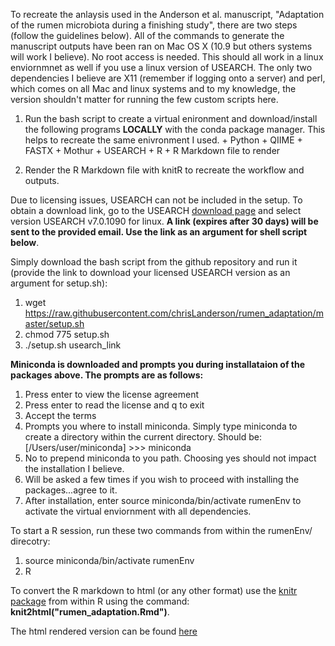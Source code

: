 To recreate the anlaysis used in the Anderson et al. manuscript, "Adaptation of the rumen microbiota during a finishing study",
 there are two steps (follow the guidelines below). All of the commands to generate the manuscript outputs have been ran on Mac OS X (10.9 but others systems will work I believe). No root access is needed. This should all work in a linux enviornmnet as well if you use a linux version of USEARCH. The only two dependencies I believe are X11 (remember if logging onto a server) and perl, which comes on all Mac and linux systems and to my knowledge, the version shouldn't matter for running the few custom scripts here.

  1. Run the bash script to create a virtual enironment and download/install the following programs **LOCALLY** with the conda package manager. This helps to recreate the same enivronment I used.
    + Python
    + QIIME
    + FASTX
    + Mothur
    + USEARCH
    + R
    + R Markdown file to render
    
  2. Render the R Markdown file with knitR to recreate the workflow and outputs.

Due to licensing issues, USEARCH can not be included in the setup. To obtain a download link, go to the USEARCH [download page](http://www.drive5.com/usearch/download.html) and select version USEARCH v7.0.1090 for linux. **A link (expires after 30 days) will be sent to the provided email. Use the link as an argument for shell script below**.

Simply download the bash script from the github repository and run it (provide the link to download your licensed USEARCH version as an argument for setup.sh):

  1. wget https://raw.githubusercontent.com/chrisLanderson/rumen_adaptation/master/setup.sh
  2. chmod 775 setup.sh 
  3. ./setup.sh usearch_link

**Miniconda is downloaded and prompts you during installataion of the packages above. The prompts are as follows:**

  1. Press enter to view the license agreement
  2. Press enter to read the license and q to exit
  3. Accept the terms
  4. Prompts you where to install miniconda.  Simply type miniconda to create a directory within the current directory. Should be:
  [/Users/user/miniconda] >>> miniconda
  5. No to prepend miniconda to you path.  Choosing yes should not impact the installation I believe.
  6. Will be asked a few times if you wish to proceed with installing the packages...agree to it.
  7. After installation, enter source miniconda/bin/activate rumenEnv to activate the virtual enviornment with all dependencies.
  

To start a R session, run these two commands from within the rumenEnv/ direcotry:

  1. source miniconda/bin/activate rumenEnv
  2. R

To convert the R markdown to html (or any other format) use the [knitr package](http://yihui.name/knitr/) from within R using the command: **knit2html("rumen_adaptation.Rmd")**.


The html rendered version can be found [here]()